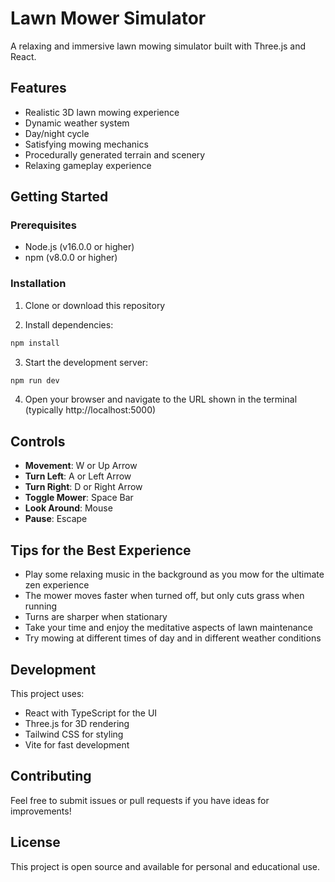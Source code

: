 
# Lawn Mower Simulator

A relaxing and immersive lawn mowing simulator built with Three.js and React.

## Features

- Realistic 3D lawn mowing experience
- Dynamic weather system
- Day/night cycle
- Satisfying mowing mechanics
- Procedurally generated terrain and scenery
- Relaxing gameplay experience

## Getting Started

### Prerequisites

- Node.js (v16.0.0 or higher)
- npm (v8.0.0 or higher)

### Installation

1. Clone or download this repository

2. Install dependencies:
```bash
npm install
```

3. Start the development server:
```bash
npm run dev
```

4. Open your browser and navigate to the URL shown in the terminal (typically http://localhost:5000)

## Controls

- **Movement**: W or Up Arrow
- **Turn Left**: A or Left Arrow
- **Turn Right**: D or Right Arrow
- **Toggle Mower**: Space Bar
- **Look Around**: Mouse
- **Pause**: Escape

## Tips for the Best Experience

- Play some relaxing music in the background as you mow for the ultimate zen experience
- The mower moves faster when turned off, but only cuts grass when running
- Turns are sharper when stationary
- Take your time and enjoy the meditative aspects of lawn maintenance
- Try mowing at different times of day and in different weather conditions

## Development

This project uses:
- React with TypeScript for the UI
- Three.js for 3D rendering
- Tailwind CSS for styling
- Vite for fast development

## Contributing

Feel free to submit issues or pull requests if you have ideas for improvements!

## License

This project is open source and available for personal and educational use.
